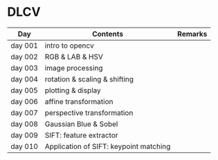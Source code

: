 # DLCV

| Day     | Contents                               | Remarks |
| ------- | -------------------------------------- | ------- |
| day 001 | intro to opencv                        |         |
| day 002 | RGB & LAB & HSV                        |         |
| day 003 | image processing                       |         |
| day 004 | rotation & scaling & shifting          |         |
| day 005 | plotting & display                     |         |
| day 006 | affine transformation                  |         |
| day 007 | perspective transformation             |         |
| day 008 | Gaussian Blue & Sobel                  |         |
| day 009 | SIFT: feature extractor                |         |
| day 010 | Application of SIFT: keypoint matching |         |
